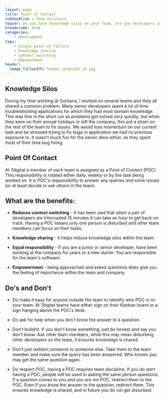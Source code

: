 ```yaml
---
layout: page
title: Point of Contact
subheadline : Team structure
teaser: Do you have knowledge silos on your team, are you developers interrupted from their work... find out why assigning a POC may help you.
breadcrumb: true
categories:
    - development
tags:
    - Single point of failure
    - Knowledge sharing
    - Context switching
    - Empowerment
header:
  image_fullwidth: header_unsplash_14.jpg
---
```

## Knowledge Silos
During my time working at Gorkana, I worked on several teams and they all shared a common problem. Many senior developers spent a lot of time
troubleshooting applications for which they had most domain knowledge. This was fine in the short run as problems got solved very quickly,
but when they were on their annual holidays or left the company, this put a strain on the rest of the team to fix issues. We would lose momentum
on our current task and be stressed trying to fix bugs in application we had no previous exposure to. It wasn't much fun for the senior devs either, as they spent most of their time bug fixing.

## Point Of Contact
At 7digital a member of each team is assigned as a Point of Contact (POC). This responsibility is rotated either daily, weekly or by the task being worked on. It is POC's responsibility to answer any queries and solve issues (or at least decide to ask others in the team).

## What are the benefits:

+ __Reduces context switching__ - It has been said that when a pair of developers are interrupted 15 minutes it can take an hour to get back on track. Having a POC means only one person is disturbed and other team members can focus on their tasks.

+ __Knowledge sharing__ - it helps reduce knowledge silos within the team.

+ __Equal responsibility__ - if you are a junior or senior developer, have been working at the company for years or a new starter. You are responsible for the team's software.

+ __Empowerment__ - being approached and asked questions does give you the feeling of importance within the team and company.

## Do's and Don't

* Do make it easy for anyone outside the team to identify who POC is on your team. At 7digital teams have either sign on their Kanban board or a sign hanging above the POC's desk.

* Do ask for help when you don't know the answer to a question.

* Don't bullshit. If you don't know something, just be honest and say you don't know. Ask other team members, while this may mean disturbing other developers on the team, it ensures knowledge is shared.

* Don't just redirect someone to someone else. Take them to the team member and make sure the query has been answered. Who knows you may get the same question again.

* Do respect POC, having a POC requires team discipline. If you do start having a POC, people will be used to asking the same person questions. If a question comes to you and you are not POC, redirect them to the POC. Even if you know the answer to the question, redirect them. This ensures knowledge is shared, and in future you do not get disturbed.
